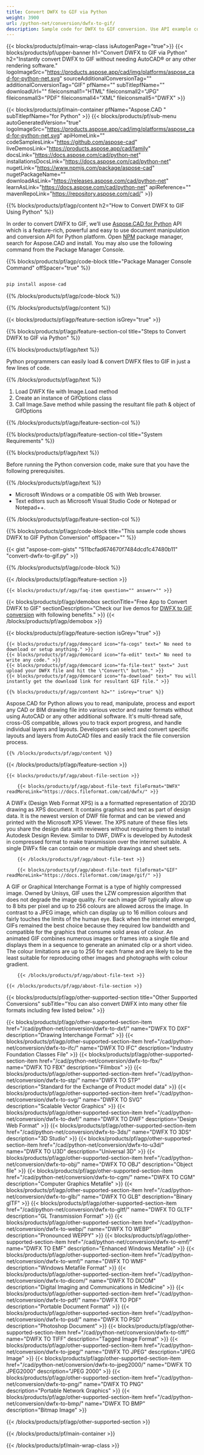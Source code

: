 ```yaml
---
title: Convert DWFX to GIF via Python
weight: 3900
url: /python-net/conversion/dwfx-to-gif/ 
description: Sample code for DWFX to GIF conversion. Use API example code for batch DWFX files to GIF conversion.
---
```


{{< blocks/products/pf/main-wrap-class isAutogenPage="true">}}
{{< blocks/products/pf/upper-banner h1="Convert DWFX to GIF via Python" h2="Instantly convert DWFX to GIF without needing AutoCAD® or any other rendering software." logoImageSrc="https://products.aspose.app/cad/img/platforms/aspose_cad-for-python-net.svg" sourceAdditionalConversionTag="" additionalConversionTag="GIF" pfName="" subTitlepfName="" downloadUrl="" fileiconsmall1="HTML" fileiconsmall2="JPG" fileiconsmall3="PDF" fileiconsmall4="XML" fileiconsmall5="DWFX" >}}

{{< blocks/products/pf/main-container pfName="Aspose.CAD " subTitlepfName="for Python" >}}
{{< blocks/products/pf/sub-menu autoGeneratedVersion="true" logoImageSrc="https://products.aspose.app/cad/img/platforms/aspose_cad-for-python-net.svg" apiHomeLink="" codeSamplesLink="https://github.com/aspose-cad" liveDemosLink="https://products.aspose.app/cad/family" docsLink="https://docs.aspose.com/cad/python-net" installationsDocsLink="https://docs.aspose.com/cad/python-net" nugetLink="https://www.npmjs.com/package/aspose-cad" nugetPackageName="" downloadAsLink="https://releases.aspose.com/cad/python-net" learnAsLink="https://docs.aspose.com/cad/python-net" apiReference="" mavenRepoLink="https://repository.aspose.com/cad/" >}}

{{% blocks/products/pf/agp/content h2="How to Convert DWFX to GIF Using Python" %}}

 In order to convert DWFX to GIF, we’ll use [Aspose.CAD for Python](https://products.aspose.com/cad/python-net) API which is a feature-rich, powerful and easy to use document manipulation and conversion API for Python platform. Open [NPM](https://www.npmjs.com/package/aspose-cad) package manager, search for Aspose.CAD and install. You may also use the following command from the Package Manager Console.

{{% blocks/products/pf/agp/code-block title="Package Manager Console Command" offSpacer="true" %}}

```py

pip install aspose-cad

```

{{% /blocks/products/pf/agp/code-block %}}

{{% /blocks/products/pf/agp/content %}}

{{< blocks/products/pf/agp/feature-section isGrey="true" >}}

{{% blocks/products/pf/agp/feature-section-col title="Steps to Convert DWFX to GIF via Python" %}}

{{% blocks/products/pf/agp/text %}}

Python programmers can easily load & convert DWFX files to GIF in just a few lines of code.

{{% /blocks/products/pf/agp/text %}}

1.  Load DWFX file with Image.Load method
1.  Create an instance of GifOptions class
1.  Call Image.Save method while passing the resultant file path & object of GifOptions

{{% /blocks/products/pf/agp/feature-section-col %}}

{{% blocks/products/pf/agp/feature-section-col title="System Requirements" %}}

{{% blocks/products/pf/agp/text %}}

 Before running the Python conversion code, make sure that you have the following prerequisites.

{{% /blocks/products/pf/agp/text %}}

-  Microsoft Windows or a compatible OS with Web browser.
-  Text editors such as Microsoft Visual Studio Code or Notepad or Notepad++.

{{% /blocks/products/pf/agp/feature-section-col %}}

{{% blocks/products/pf/agp/code-block title="This sample code shows DWFX to GIF Python Conversion" offSpacer="" %}}

{{< gist "aspose-com-gists" "511bcfad674670f7484dcd1c47480b11" "convert-dwfx-to-gif.py" >}}

{{% /blocks/products/pf/agp/code-block %}}

{{< /blocks/products/pf/agp/feature-section >}}

    {{< blocks/products/pf/agp/faq-item question="" answer="" >}}
 

<!-- aboutfile Starts -->

{{< blocks/products/pf/agp/demobox sectionTitle="Free App to Convert DWFX to GIF" sectionDescription="Check our live demos for [DWFX to GIF conversion](https://products.aspose.app/cad/conversion/dwfx-to-gif) with following benefits." >}}
{{< /blocks/products/pf/agp/demobox >}}

{{< blocks/products/pf/agp/feature-section isGrey="true" >}}

    {{< blocks/products/pf/agp/democard icon="fa-cogs" text=" No need to download or setup anything." >}}
    {{< blocks/products/pf/agp/democard icon="fa-edit" text=" No need to write any code." >}}
    {{< blocks/products/pf/agp/democard icon="fa-file-text" text=" Just upload your DWFX file and hit the \"Convert\" button." >}}
    {{< blocks/products/pf/agp/democard icon="fa-download" text=" You will instantly get the download link for resultant GIF file." >}}

    {{% blocks/products/pf/agp/content h2="" isGrey="true" %}}

Aspose.CAD for Python allows you to read, manipulate, process and export any CAD or BIM drawing file into various vector and raster formats without using AutoCAD or any other additional software. It's multi-thread safe, cross-OS compatible, allows you to track export progress, and handle individual layers and layouts. Developers can select and convert specific layouts and layers from AutoCAD files and easily track the file conversion process.

    {{% /blocks/products/pf/agp/content %}}

{{< /blocks/products/pf/agp/feature-section >}}

    {{< blocks/products/pf/agp/about-file-section >}}

        {{< blocks/products/pf/agp/about-file-text fileFormat="DWFX" readMoreLink="https://docs.fileformat.com/cad/dwfx/" >}}
A DWFx (Design Web Format XPS) is a a formatted representation of 2D/3D drawing as XPS document. It contains graphics and text as part of design data. It is the newest version of DWF file format and can be viewed and printed with the Microsoft XPS Viewer. The XPS nature of these files lets you share the design data with reviewers without requiring them to install Autodesk Design Review. Similar to DWF, DWFx is developed by Autodesk in compressed format to make transmission over the internet suitable. A single DWFx file can contain one or multiple drawings and sheet sets.

        {{< /blocks/products/pf/agp/about-file-text >}}

        {{< blocks/products/pf/agp/about-file-text fileFormat="GIF" readMoreLink="https://docs.fileformat.com/image/gif/" >}}
A GIF or Graphical Interchange Format is a type of highly compressed image. Owned by Unisys, GIF uses the LZW compression algorithm that does not degrade the image quality. For each image GIF typically allow up to 8 bits per pixel and up to 256 colours are allowed across the image. In contrast to a JPEG image, which can display up to 16 million colours and fairly touches the limits of the human eye. Back when the internet emerged, GIFs remained the best choice because they required low bandwidth and compatible for the graphics that consume solid areas of colour. An animated GIF combines numerous images or frames into a single file and displays them in a sequence to generate an animated clip or a short video. The colour limitations are up to 256 for each frame and are likely to be the least suitable for reproducing other images and photographs with colour gradient.

        {{< /blocks/products/pf/agp/about-file-text >}}

    {{< /blocks/products/pf/agp/about-file-section >}}

<!-- aboutfile Ends -->

{{< blocks/products/pf/agp/other-supported-section title="Other Supported Conversions" subTitle="You can also convert DWFX into many other file formats including few listed below." >}}

{{< blocks/products/pf/agp/other-supported-section-item href="/cad/python-net/conversion/dwfx-to-dxf/" name="DWFX TO DXF" description="Drawing Interchange Format" >}}
{{< blocks/products/pf/agp/other-supported-section-item href="/cad/python-net/conversion/dwfx-to-ifc/" name="DWFX TO IFC" description="Industry Foundation Classes File" >}}
{{< blocks/products/pf/agp/other-supported-section-item href="/cad/python-net/conversion/dwfx-to-fbx/" name="DWFX TO FBX" description="Filmbox" >}}
{{< blocks/products/pf/agp/other-supported-section-item href="/cad/python-net/conversion/dwfx-to-stp/" name="DWFX TO STP" description="Standard for the Exchange of Product model data" >}}
{{< blocks/products/pf/agp/other-supported-section-item href="/cad/python-net/conversion/dwfx-to-svg/" name="DWFX TO SVG" description="Scalable Vector Graphics" >}}
{{< blocks/products/pf/agp/other-supported-section-item href="/cad/python-net/conversion/dwfx-to-dwf/" name="DWFX TO DWF" description="Design Web Format" >}}
{{< blocks/products/pf/agp/other-supported-section-item href="/cad/python-net/conversion/dwfx-to-3ds/" name="DWFX TO 3DS" description="3D Studio" >}}
{{< blocks/products/pf/agp/other-supported-section-item href="/cad/python-net/conversion/dwfx-to-u3d/" name="DWFX TO U3D" description="Universal 3D" >}}
{{< blocks/products/pf/agp/other-supported-section-item href="/cad/python-net/conversion/dwfx-to-obj/" name="DWFX TO OBJ" description="Object file" >}}
{{< blocks/products/pf/agp/other-supported-section-item href="/cad/python-net/conversion/dwfx-to-cgm/" name="DWFX TO CGM" description="Computer Graphics Metafile" >}}
{{< blocks/products/pf/agp/other-supported-section-item href="/cad/python-net/conversion/dwfx-to-glb/" name="DWFX TO GLB" description="Binary glTF" >}}
{{< blocks/products/pf/agp/other-supported-section-item href="/cad/python-net/conversion/dwfx-to-gltf/" name="DWFX TO GLTF" description="GL Transmission Format" >}}
{{< blocks/products/pf/agp/other-supported-section-item href="/cad/python-net/conversion/dwfx-to-webp/" name="DWFX TO WEBP" description="Pronounced WEPPY" >}}
{{< blocks/products/pf/agp/other-supported-section-item href="/cad/python-net/conversion/dwfx-to-emf/" name="DWFX TO EMF" description="Enhanced Windows Metafile" >}}
{{< blocks/products/pf/agp/other-supported-section-item href="/cad/python-net/conversion/dwfx-to-wmf/" name="DWFX TO WMF" description="Windows Metafile Format" >}}
{{< blocks/products/pf/agp/other-supported-section-item href="/cad/python-net/conversion/dwfx-to-dicom/" name="DWFX TO DICOM" description="Digital Imaging and Communications in Medicine" >}}
{{< blocks/products/pf/agp/other-supported-section-item href="/cad/python-net/conversion/dwfx-to-pdf/" name="DWFX TO PDF" description="Portable Document Format" >}}
{{< blocks/products/pf/agp/other-supported-section-item href="/cad/python-net/conversion/dwfx-to-psd/" name="DWFX TO PSD" description="Photoshop Document" >}}
{{< blocks/products/pf/agp/other-supported-section-item href="/cad/python-net/conversion/dwfx-to-tiff/" name="DWFX TO TIFF" description="Tagged Image Format" >}}
{{< blocks/products/pf/agp/other-supported-section-item href="/cad/python-net/conversion/dwfx-to-jpeg/" name="DWFX TO JPEG" description="JPEG Image" >}}
{{< blocks/products/pf/agp/other-supported-section-item href="/cad/python-net/conversion/dwfx-to-jpeg2000/" name="DWFX TO JPEG2000" description="JPEG 2000" >}}
{{< blocks/products/pf/agp/other-supported-section-item href="/cad/python-net/conversion/dwfx-to-png/" name="DWFX TO PNG" description="Portable Network Graphics" >}}
{{< blocks/products/pf/agp/other-supported-section-item href="/cad/python-net/conversion/dwfx-to-bmp/" name="DWFX TO BMP" description="Bitmap Image" >}}


{{< /blocks/products/pf/agp/other-supported-section >}}

{{< /blocks/products/pf/main-container >}}
    
{{< /blocks/products/pf/main-wrap-class >}}